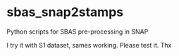 # sbas_snap2stamps

Python scripts for SBAS pre-processing in SNAP

I try it with S1 dataset, sames working. Please test it. Thx

